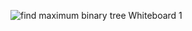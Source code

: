 ![find maximum binary tree Whiteboard 1](https://user-images.githubusercontent.com/63610026/95156838-5af75680-074c-11eb-97fc-0331103b7d14.png)
